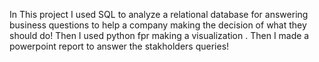 In This project I used SQL to analyze a relational database for answering business questions to help a company making the decision of what they should do!
Then I used python fpr making a visualization .
Then I made a powerpoint report to answer the stakholders queries!
<!---
Ahmed-Farrag1/Ahmed-Farrag1 is a ✨ special ✨ repository because its `README.md` (this file) appears on your GitHub profile.
You can click the Preview link to take a look at your changes.
--->
